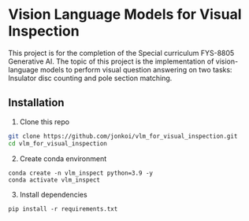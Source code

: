 # Vision Language Models for Visual Inspection

This project is for the completion of the Special curriculum FYS-8805 Generative AI. The topic of this project is the implementation of vision-language models to perform visual question answering on two tasks: Insulator disc counting and pole section matching.
## Installation

1. Clone this repo

```bash
git clone https://github.com/jonkoi/vlm_for_visual_inspection.git
cd vlm_for_visual_inspection
```

2. Create conda environment

```Shell
conda create -n vlm_inspect python=3.9 -y
conda activate vlm_inspect
```

3. Install dependencies

```shell
pip install -r requirements.txt
```